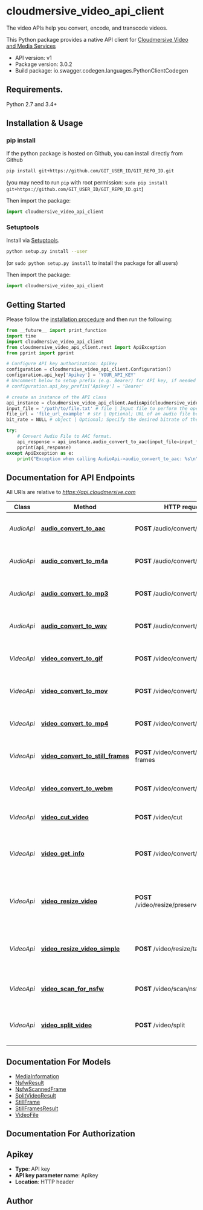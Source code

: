 # cloudmersive_video_api_client
The video APIs help you convert, encode, and transcode videos.

This Python package provides a native API client for [Cloudmersive Video and Media Services](https://cloudmersive.com/video-and-media-services-api)

- API version: v1
- Package version: 3.0.2
- Build package: io.swagger.codegen.languages.PythonClientCodegen

## Requirements.

Python 2.7 and 3.4+

## Installation & Usage
### pip install

If the python package is hosted on Github, you can install directly from Github

```sh
pip install git+https://github.com/GIT_USER_ID/GIT_REPO_ID.git
```
(you may need to run `pip` with root permission: `sudo pip install git+https://github.com/GIT_USER_ID/GIT_REPO_ID.git`)

Then import the package:
```python
import cloudmersive_video_api_client 
```

### Setuptools

Install via [Setuptools](http://pypi.python.org/pypi/setuptools).

```sh
python setup.py install --user
```
(or `sudo python setup.py install` to install the package for all users)

Then import the package:
```python
import cloudmersive_video_api_client
```

## Getting Started

Please follow the [installation procedure](#installation--usage) and then run the following:

```python
from __future__ import print_function
import time
import cloudmersive_video_api_client
from cloudmersive_video_api_client.rest import ApiException
from pprint import pprint

# Configure API key authorization: Apikey
configuration = cloudmersive_video_api_client.Configuration()
configuration.api_key['Apikey'] = 'YOUR_API_KEY'
# Uncomment below to setup prefix (e.g. Bearer) for API key, if needed
# configuration.api_key_prefix['Apikey'] = 'Bearer'

# create an instance of the API class
api_instance = cloudmersive_video_api_client.AudioApi(cloudmersive_video_api_client.ApiClient(configuration))
input_file = '/path/to/file.txt' # file | Input file to perform the operation on. (optional)
file_url = 'file_url_example' # str | Optional; URL of an audio file being used for conversion. Use this option for files larger than 2GB. (optional)
bit_rate = NULL # object | Optional; Specify the desired bitrate of the converted audio file in kilobytes per second (kB/s). Value may be between 48 and 1,411. By default, the optimal bitrate will be chosen automatically. (optional)

try:
    # Convert Audio File to AAC format.
    api_response = api_instance.audio_convert_to_aac(input_file=input_file, file_url=file_url, bit_rate=bit_rate)
    pprint(api_response)
except ApiException as e:
    print("Exception when calling AudioApi->audio_convert_to_aac: %s\n" % e)

```

## Documentation for API Endpoints

All URIs are relative to *https://api.cloudmersive.com*

Class | Method | HTTP request | Description
------------ | ------------- | ------------- | -------------
*AudioApi* | [**audio_convert_to_aac**](docs/AudioApi.md#audio_convert_to_aac) | **POST** /audio/convert/to/aac | Convert Audio File to AAC format.
*AudioApi* | [**audio_convert_to_m4a**](docs/AudioApi.md#audio_convert_to_m4a) | **POST** /audio/convert/to/m4a | Convert Audio File to M4A format.
*AudioApi* | [**audio_convert_to_mp3**](docs/AudioApi.md#audio_convert_to_mp3) | **POST** /audio/convert/to/mp3 | Convert Audio File to MP3 format.
*AudioApi* | [**audio_convert_to_wav**](docs/AudioApi.md#audio_convert_to_wav) | **POST** /audio/convert/to/wav | Convert Audio File to WAV format.
*VideoApi* | [**video_convert_to_gif**](docs/VideoApi.md#video_convert_to_gif) | **POST** /video/convert/to/gif | Convert Video to Animated GIF format.
*VideoApi* | [**video_convert_to_mov**](docs/VideoApi.md#video_convert_to_mov) | **POST** /video/convert/to/mov | Convert Video to MOV format.
*VideoApi* | [**video_convert_to_mp4**](docs/VideoApi.md#video_convert_to_mp4) | **POST** /video/convert/to/mp4 | Convert Video to MP4 format.
*VideoApi* | [**video_convert_to_still_frames**](docs/VideoApi.md#video_convert_to_still_frames) | **POST** /video/convert/to/still-frames | Convert Video to PNG Still Frames.
*VideoApi* | [**video_convert_to_webm**](docs/VideoApi.md#video_convert_to_webm) | **POST** /video/convert/to/webm | Convert Video to WEBM format.
*VideoApi* | [**video_cut_video**](docs/VideoApi.md#video_cut_video) | **POST** /video/cut | Cut a Video to a Shorter Length
*VideoApi* | [**video_get_info**](docs/VideoApi.md#video_get_info) | **POST** /video/convert/get-info | Get detailed information about a video or audio file
*VideoApi* | [**video_resize_video**](docs/VideoApi.md#video_resize_video) | **POST** /video/resize/preserveAspectRatio | Resizes a Video Preserving the Original Aspect Ratio.
*VideoApi* | [**video_resize_video_simple**](docs/VideoApi.md#video_resize_video_simple) | **POST** /video/resize/target | Resizes a Video without Preserving Aspect Ratio.
*VideoApi* | [**video_scan_for_nsfw**](docs/VideoApi.md#video_scan_for_nsfw) | **POST** /video/scan/nsfw | Scan a Video for NSFW content.
*VideoApi* | [**video_split_video**](docs/VideoApi.md#video_split_video) | **POST** /video/split | Split a Video into Two Shorter Videos


## Documentation For Models

 - [MediaInformation](docs/MediaInformation.md)
 - [NsfwResult](docs/NsfwResult.md)
 - [NsfwScannedFrame](docs/NsfwScannedFrame.md)
 - [SplitVideoResult](docs/SplitVideoResult.md)
 - [StillFrame](docs/StillFrame.md)
 - [StillFramesResult](docs/StillFramesResult.md)
 - [VideoFile](docs/VideoFile.md)


## Documentation For Authorization


## Apikey

- **Type**: API key
- **API key parameter name**: Apikey
- **Location**: HTTP header


## Author



